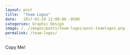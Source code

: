 ```yaml
---
layout: post
title:  "Team Logos"
date:   2017-03-29 12:00:00 -0500
categories: Graphic Design
image: /../images/posts/team-logos/post-teamlogos.png
permalink: /team-logos/
---
```

Copy Me!
